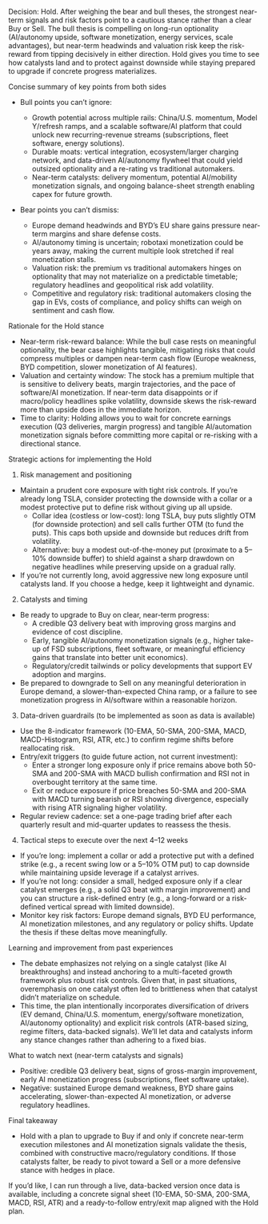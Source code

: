Decision: Hold. After weighing the bear and bull theses, the strongest near-term signals and risk factors point to a cautious stance rather than a clear Buy or Sell. The bull thesis is compelling on long-run optionality (AI/autonomy upside, software monetization, energy services, scale advantages), but near-term headwinds and valuation risk keep the risk-reward from tipping decisively in either direction. Hold gives you time to see how catalysts land and to protect against downside while staying prepared to upgrade if concrete progress materializes.

Concise summary of key points from both sides
- Bull points you can’t ignore:
  - Growth potential across multiple rails: China/U.S. momentum, Model Y/refresh ramps, and a scalable software/AI platform that could unlock new recurring-revenue streams (subscriptions, fleet software, energy solutions).
  - Durable moats: vertical integration, ecosystem/larger charging network, and data-driven AI/autonomy flywheel that could yield outsized optionality and a re-rating vs traditional automakers.
  - Near-term catalysts: delivery momentum, potential AI/mobility monetization signals, and ongoing balance-sheet strength enabling capex for future growth.

- Bear points you can’t dismiss:
  - Europe demand headwinds and BYD’s EU share gains pressure near-term margins and share defense costs.
  - AI/autonomy timing is uncertain; robotaxi monetization could be years away, making the current multiple look stretched if real monetization stalls.
  - Valuation risk: the premium vs traditional automakers hinges on optionality that may not materialize on a predictable timetable; regulatory headlines and geopolitical risk add volatility.
  - Competitive and regulatory risk: traditional automakers closing the gap in EVs, costs of compliance, and policy shifts can weigh on sentiment and cash flow.

Rationale for the Hold stance
- Near-term risk-reward balance: While the bull case rests on meaningful optionality, the bear case highlights tangible, mitigating risks that could compress multiples or dampen near-term cash flow (Europe weakness, BYD competition, slower monetization of AI features).
- Valuation and certainty window: The stock has a premium multiple that is sensitive to delivery beats, margin trajectories, and the pace of software/AI monetization. If near-term data disappoints or if macro/policy headlines spike volatility, downside skews the risk-reward more than upside does in the immediate horizon.
- Time to clarity: Holding allows you to wait for concrete earnings execution (Q3 deliveries, margin progress) and tangible AI/automation monetization signals before committing more capital or re-risking with a directional stance.

Strategic actions for implementing the Hold
1) Risk management and positioning
- Maintain a prudent core exposure with tight risk controls. If you’re already long TSLA, consider protecting the downside with a collar or a modest protective put to define risk without giving up all upside.
  - Collar idea (costless or low-cost): long TSLA, buy puts slightly OTM (for downside protection) and sell calls further OTM (to fund the puts). This caps both upside and downside but reduces drift from volatility.
  - Alternative: buy a modest out-of-the-money put (proximate to a 5–10% downside buffer) to shield against a sharp drawdown on negative headlines while preserving upside on a gradual rally.
- If you’re not currently long, avoid aggressive new long exposure until catalysts land. If you choose a hedge, keep it lightweight and dynamic.

2) Catalysts and timing
- Be ready to upgrade to Buy on clear, near-term progress:
  - A credible Q3 delivery beat with improving gross margins and evidence of cost discipline.
  - Early, tangible AI/autonomy monetization signals (e.g., higher take-up of FSD subscriptions, fleet software, or meaningful efficiency gains that translate into better unit economics).
  - Regulatory/credit tailwinds or policy developments that support EV adoption and margins.
- Be prepared to downgrade to Sell on any meaningful deterioration in Europe demand, a slower-than-expected China ramp, or a failure to see monetization progress in AI/software within a reasonable horizon.

3) Data-driven guardrails (to be implemented as soon as data is available)
- Use the 8-indicator framework (10-EMA, 50-SMA, 200-SMA, MACD, MACD-Histogram, RSI, ATR, etc.) to confirm regime shifts before reallocating risk.
- Entry/exit triggers (to guide future action, not current investment): 
  - Enter a stronger long exposure only if price remains above both 50-SMA and 200-SMA with MACD bullish confirmation and RSI not in overbought territory at the same time.
  - Exit or reduce exposure if price breaches 50-SMA and 200-SMA with MACD turning bearish or RSI showing divergence, especially with rising ATR signaling higher volatility.
- Regular review cadence: set a one-page trading brief after each quarterly result and mid-quarter updates to reassess the thesis.

4) Tactical steps to execute over the next 4–12 weeks
- If you’re long: implement a collar or add a protective put with a defined strike (e.g., a recent swing low or a 5–10% OTM put) to cap downside while maintaining upside leverage if a catalyst arrives.
- If you’re not long: consider a small, hedged exposure only if a clear catalyst emerges (e.g., a solid Q3 beat with margin improvement) and you can structure a risk-defined entry (e.g., a long-forward or a risk-defined vertical spread with limited downside).
- Monitor key risk factors: Europe demand signals, BYD EU performance, AI monetization milestones, and any regulatory or policy shifts. Update the thesis if these deltas move meaningfully.

Learning and improvement from past experiences
- The debate emphasizes not relying on a single catalyst (like AI breakthroughs) and instead anchoring to a multi-faceted growth framework plus robust risk controls. Given that, in past situations, overemphasis on one catalyst often led to brittleness when that catalyst didn’t materialize on schedule.
- This time, the plan intentionally incorporates diversification of drivers (EV demand, China/U.S. momentum, energy/software monetization, AI/autonomy optionality) and explicit risk controls (ATR-based sizing, regime filters, data-backed signals). We’ll let data and catalysts inform any stance changes rather than adhering to a fixed bias.

What to watch next (near-term catalysts and signals)
- Positive: credible Q3 delivery beat, signs of gross-margin improvement, early AI monetization progress (subscriptions, fleet software uptake).
- Negative: sustained Europe demand weakness, BYD share gains accelerating, slower-than-expected AI monetization, or adverse regulatory headlines.

Final takeaway
- Hold with a plan to upgrade to Buy if and only if concrete near-term execution milestones and AI monetization signals validate the thesis, combined with constructive macro/regulatory conditions. If those catalysts falter, be ready to pivot toward a Sell or a more defensive stance with hedges in place.

If you’d like, I can run through a live, data-backed version once data is available, including a concrete signal sheet (10-EMA, 50-SMA, 200-SMA, MACD, RSI, ATR) and a ready-to-follow entry/exit map aligned with the Hold plan.